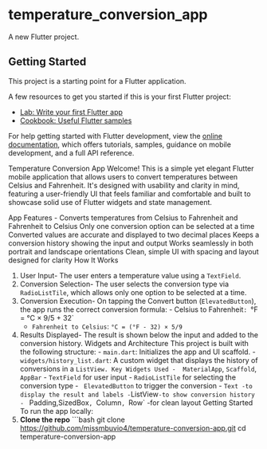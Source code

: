# temperature_conversion_app

A new Flutter project.

## Getting Started

This project is a starting point for a Flutter application.

A few resources to get you started if this is your first Flutter project:

- [Lab: Write your first Flutter app](https://docs.flutter.dev/get-started/codelab)
- [Cookbook: Useful Flutter samples](https://docs.flutter.dev/cookbook)

For help getting started with Flutter development, view the
[online documentation](https://docs.flutter.dev/), which offers tutorials,
samples, guidance on mobile development, and a full API reference.

Temperature Conversion App Welcome! 
This is a simple yet elegant Flutter mobile application that allows users to convert temperatures between Celsius and Fahrenheit. It's designed with usability and clarity in mind, featuring a user-friendly UI that feels familiar and comfortable and built to showcase solid use of Flutter widgets and state management. 

App Features - 
Converts temperatures from Celsius to Fahrenheit and Fahrenheit to Celsius
Only one conversion option can be selected at a time 
Converted values are accurate and displayed to two decimal places
Keeps a conversion history showing the input and output 
Works seamlessly in both portrait and landscape orientations
Clean, simple UI with spacing and layout designed for clarity
 How It Works 
1. User Input- The user enters a temperature value using a `TextField`. 
2. Conversion Selection- The user selects the conversion type via `RadioListTile`, which allows only one option to be selected at a time. 
3. Conversion Execution- On tapping the Convert button (`ElevatedButton`), the app runs the correct conversion formula: - Celsius to Fahrenheit`: `°F = °C × 9/5 + 32`
   - `Fahrenheit to Celsius`: `°C = (°F - 32) × 5/9` 
4. Results Displayed- The result is shown below the input and added to the conversion history.
 Widgets and Architecture
 This project is built with the following structure: - 
`main.dart`: Initializes the app and UI scaffold. - `widgets/history_list.dart`: A custom widget that displays the history of conversions in a `ListView.
Key Widgets Used - 
MaterialApp`, `Scaffold`, `AppBar` - `TextField`  for user input - `RadioListTile` for selecting the conversion type - `
ElevatedButton` 
 to trigger the conversion - `
Text -to display the result and labels - `ListView`-to show conversion history - `
Padding,SizedBox`, `Column`, `Row` -for clean layout 
Getting Started 
To run the app locally: 
1. **Clone the repo** ```bash git clone https://github.com/missmbuvio4/temperature-conversion-app.git cd temperature-conversion-app


